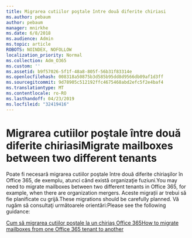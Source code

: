 ```yaml
---
title: Migrarea cutiilor poştale între două diferite chiriasi
ms.author: pebaum
author: pebaum
manager: mnirkhe
ms.date: 6/8/2018
ms.audience: Admin
ms.topic: article
ROBOTS: NOINDEX, NOFOLLOW
localization_priority: Normal
ms.collection: Adm_O365
ms.custom: ''
ms.assetid: b9f57026-5f1f-48a8-805f-56b31f83314e
ms.openlocfilehash: 008318a50875b3d585b95dd8d9566db09af1d3ff
ms.sourcegitcommit: 9d78905c512192ffc4675468abd2efc5f2e4baf4
ms.translationtype: MT
ms.contentlocale: ro-RO
ms.lasthandoff: 04/23/2019
ms.locfileid: "32419416"
---
```

# <a name="migrate-mailboxes-between-two-different-tenants"></a><span data-ttu-id="89d93-102">Migrarea cutiilor poştale între două diferite chiriasi</span><span class="sxs-lookup"><span data-stu-id="89d93-102">Migrate mailboxes between two different tenants</span></span>

<span data-ttu-id="89d93-103">Poate fi necesară migrarea cutiilor poştale între două diferite chiriaşilor în Office 365, de exemplu, atunci când există organizaţie fuziuni.</span><span class="sxs-lookup"><span data-stu-id="89d93-103">You may need to migrate mailboxes between two different tenants in Office 365, for example, when there are organization mergers.</span></span> <span data-ttu-id="89d93-104">Aceste migrații ar trebui să fie planificate cu grijă.</span><span class="sxs-lookup"><span data-stu-id="89d93-104">These migrations should be carefully planned.</span></span> <span data-ttu-id="89d93-105">Vă rugăm să consultaţi următoarele orientări:</span><span class="sxs-lookup"><span data-stu-id="89d93-105">Please see the following guidance:</span></span>
  
[<span data-ttu-id="89d93-106">Cum să migrarea cutiilor poştale la un chiriaş Office 365</span><span class="sxs-lookup"><span data-stu-id="89d93-106">How to migrate mailboxes from one Office 365 tenant to another</span></span>](https://support.office.com/article/how-to-migrate-mailboxes-from-one-office-365-tenant-to-another-65af7d77-3e79-44d4-9173-04fd991358b7)
  

